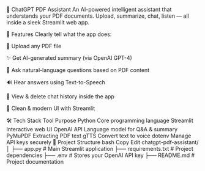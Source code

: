 🧠 ChatGPT PDF Assistant
An AI-powered intelligent assistant that understands your PDF documents.
Upload, summarize, chat, listen — all inside a sleek Streamlit web app.

🚀 Features
Clearly tell what the app does:

📄 Upload any PDF file

✨ Get AI-generated summary (via OpenAI GPT-4)

💬 Ask natural-language questions based on PDF content

🔊 Hear answers using Text-to-Speech

🧾 View & delete chat history inside the app

🧼 Clean & modern UI with Streamlit

🛠️ Tech Stack
Tool	Purpose
Python	Core programming language
Streamlit	Interactive web UI
OpenAI API	Language model for Q&A & summary
PyMuPDF	Extracting PDF text
gTTS	Convert text to voice
dotenv	Manage API keys securely
📁 Project Structure
bash
Copy
Edit
chatgpt-pdf-assistant/
│
├── app.py              # Main Streamlit application
├── requirements.txt    # Project dependencies
├── .env                # Stores your OpenAI API key
├── README.md           # Project documentation